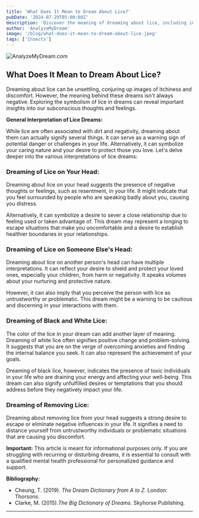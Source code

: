 ```yaml
---
title: 'What Does It Mean to Dream About Lice?'
pubDate: '2024-07-29T05:00:00Z'
description: 'Discover the meaning of dreaming about lice, including interpretations of lice on the head, on the heads of others, white and black, and removing lice.'
author: 'AnalyzeMyDream'
image: '/blog/what-does-it-mean-to-dream-about-lice.jpeg'
tags: ['Insects']
---
```


![AnalyzeMyDream.com](/blog/what-does-it-mean-to-dream-about-lice.jpeg)

## What Does It Mean to Dream About Lice?

Dreaming about lice can be unsettling, conjuring up images of itchiness and discomfort. However, the meaning behind these dreams isn't always negative. Exploring the symbolism of lice in dreams can reveal important insights into our subconscious thoughts and feelings.

**General Interpretation of Lice Dreams:**

While lice are often associated with dirt and negativity, dreaming about them can actually signify several things. It can serve as a warning sign of potential danger or challenges in your life. Alternatively, it can symbolize your caring nature and your desire to protect those you love. Let's delve deeper into the various interpretations of lice dreams:

### Dreaming of Lice on Your Head:

Dreaming about lice on your head suggests the presence of negative thoughts or feelings, such as resentment, in your life. It might indicate that you feel surrounded by people who are speaking badly about you, causing you distress.

Alternatively, it can symbolize a desire to sever a close relationship due to feeling used or taken advantage of. This dream may represent a longing to escape situations that make you uncomfortable and a desire to establish healthier boundaries in your relationships.

### Dreaming of Lice on Someone Else's Head:

Dreaming about lice on another person's head can have multiple interpretations. It can reflect your desire to shield and protect your loved ones, especially your children, from harm or negativity. It speaks volumes about your nurturing and protective nature. 

However, it can also imply that you perceive the person with lice as untrustworthy or problematic. This dream might be a warning to be cautious and discerning in your interactions with them.

### Dreaming of Black and White Lice:

The color of the lice in your dream can add another layer of meaning. Dreaming of white lice often signifies positive change and problem-solving. It suggests that you are on the verge of overcoming anxieties and finding the internal balance you seek. It can also represent the achievement of your goals.

Dreaming of black lice, however, indicates the presence of toxic individuals in your life who are draining your energy and affecting your well-being. This dream can also signify unfulfilled desires or temptations that you should address before they negatively impact your life.

### Dreaming of Removing Lice:

Dreaming about removing lice from your head suggests a strong desire to escape or eliminate negative influences in your life. It signifies a need to distance yourself from untrustworthy individuals or problematic situations that are causing you discomfort. 


**Important:** This article is meant for informational purposes only. If you are struggling with recurring or disturbing dreams, it is essential to consult with a qualified mental health professional for personalized guidance and support.

**Bibliography:**

* Cheung, T. (2019). *The Dream Dictionary from A to Z*. London: Thorsons. 
* Clarke, M. (2015).*The Big Dictionary of Dreams*. Skyhorse Publishing.

---